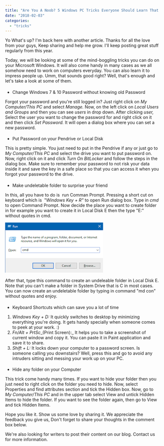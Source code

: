```yaml
---
title: "Are You A Noob? 5 Windows PC Tricks Everyone Should Learn That Comes Handy"
date: "2018-02-03"
categories: 
  - "tricks"
---
```


Yo What's up? I'm back here with another article. Thanks for all the love from your guys, Keep sharing and help me grow. I'll keep posting great stuff regularly from this year.  
  
Today, we will be looking at some of the mind-boggling tricks you can do on your Microsoft Windows. It will also come handy in many cases as we all somehow need to work on computers everyday. You can also learn it to impress people up. Umm, that sounds good right? Well, that's enough and let's take a look at some of them.  

#### 

- Change Windows 7 & 10 Password without knowing old Password

Forgot your password and you're still logged in? Just right click on _My Computer/This PC_ and select _Manage._ Now, on the left click on _Local Users and Groups_ and then you can see _users_ in drop down. After clicking _user,_ Select the user you want to change the password for and right click on it and then click _Set Password._ It will open a dialog box where you can set a new password. 

#### 

- Put Password on your Pendrive or Local Disk

This is pretty simple. You just need to put in the Pendrive if any or just go to _My Computer/This PC_ and select the drive you want to put password on. Now, right click on it and click _Turn On BitLocker_ and follow the steps in the dialog box. Make sure to remember your password to not risk your data inside it and save the key in a safe place so that you can access it when you forgot your password to the drive.

#### 

- Make undeletable folder to surprise your friend

In this, all you have to do is  run Comman Prompt. Pressing a short cut on keyboard which is  "_Windows Key + R"_ to open Run dialog box. Type in _cmd_ to open Command Prompt. Now decide the place you want to create folder in for example you want to create it in Local Disk E then the type "E:" without quotes in cmd.

  

[![](images/cmd.png)](https://4.bp.blogspot.com/-alJD5JVixXQ/WnWxJFVOwfI/AAAAAAAAMmc/UI1jhEDoytoq8J2YOOQchzRJEKhozU88ACLcBGAs/s1600/cmd.png)

  

After that, type this command to create an undeleable folder in Local Disk E. Note that you can't make a folder in System Drive that is C in most cases. You can now create an undeletable folder by typing in command "md con" without quotes and enjoy.

#### 

- Keyboard Shortcuts which can save you a lot of time

1. _Windows Key + D:_ It quickly switches to desktop by minimizing everything you're doing. It gets handy specially when someone comes to peek at your work. :)
2. _Fn/Alt + PrtSc__(Print Screen):_ It helps you to take a screenshot of current window and copy it. You can paste it in Paint application and save it to share.
3. _Shift + L:_ It locks down your computer to a password screen. Is someone calling you downstairs? Well, press this and go to avoid any intruders sitting and messing your work up on your PC.

#### 

- Hide any folder on your Computer

This trick come handy many times. If you want to hide your folder then you just need to right click on the folder you need to hide. Now, select Properties and find attributes section and tick the Hidden box. Now, go to _My Computer/This PC_ and in the upper tab select View and untick Hidden Items to hide the folder. If you want to see the folder again, then go to View and tick Hidden Items.

  

  

Hope you like it. Show us some love by sharing it. We appreciate the feedback you give us, Don't forget to share your thoughts in the comment box below.

  

We're also looking for writers to post their content on our blog. Contact us for more information.
